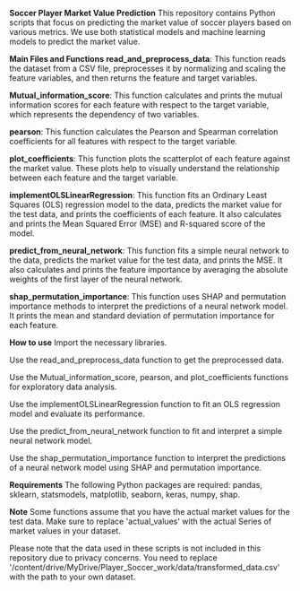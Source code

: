 **Soccer Player Market Value Prediction**
This repository contains Python scripts that focus on predicting the market value of soccer players based on various metrics. We use both statistical models and machine learning models to predict the market value.

**Main Files and Functions**
**read_and_preprocess_data**: This function reads the dataset from a CSV file, preprocesses it by normalizing and scaling the feature variables, and then returns the feature and target variables.

**Mutual_information_score**: This function calculates and prints the mutual information scores for each feature with respect to the target variable, which represents the dependency of two variables.

**pearson**: This function calculates the Pearson and Spearman correlation coefficients for all features with respect to the target variable.

**plot_coefficients**: This function plots the scatterplot of each feature against the market value. These plots help to visually understand the relationship between each feature and the target variable.

**implementOLSLinearRegression**: This function fits an Ordinary Least Squares (OLS) regression model to the data, predicts the market value for the test data, and prints the coefficients of each feature. It also calculates and prints the Mean Squared Error (MSE) and R-squared score of the model.

**predict_from_neural_network**: This function fits a simple neural network to the data, predicts the market value for the test data, and prints the MSE. It also calculates and prints the feature importance by averaging the absolute weights of the first layer of the neural network.

**shap_permutation_importance**: This function uses SHAP and permutation importance methods to interpret the predictions of a neural network model. It prints the mean and standard deviation of permutation importance for each feature.

**How to use**
Import the necessary libraries.

Use the read_and_preprocess_data function to get the preprocessed data.

Use the Mutual_information_score, pearson, and plot_coefficients functions for exploratory data analysis.

Use the implementOLSLinearRegression function to fit an OLS regression model and evaluate its performance.

Use the predict_from_neural_network function to fit and interpret a simple neural network model.

Use the shap_permutation_importance function to interpret the predictions of a neural network model using SHAP and permutation importance.

**Requirements**
The following Python packages are required: pandas, sklearn, statsmodels, matplotlib, seaborn, keras, numpy, shap.

**Note**
Some functions assume that you have the actual market values for the test data. Make sure to replace 'actual_values' with the actual Series of market values in your dataset.

Please note that the data used in these scripts is not included in this repository due to privacy concerns. You need to replace '/content/drive/MyDrive/Player_Soccer_work/data/transformed_data.csv' with the path to your own dataset.
